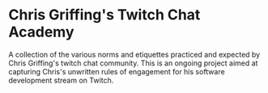 # Chris Griffing's Twitch Chat Academy
A collection of the various norms and etiquettes practiced and expected by Chris Griffing's twitch chat community. This is an ongoing project aimed at capturing Chris's unwritten rules of engagement for his software development stream on Twitch.
